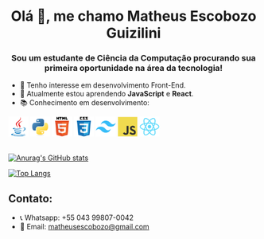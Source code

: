 <h1 align="center">Olá 👋, me chamo Matheus Escobozo Guizilini</h1>
<h3 align="center">Sou um estudante de Ciência da Computação procurando sua primeira oportunidade na área da tecnologia!</h3>

- 👀 Tenho interesse em desenvolvimento Front-End.
- 🌱 Atualmente estou aprendendo **JavaScript** e **React**.  
- 📚 Conhecimento em desenvolvimento:
<div display="flex">
  <img src="https://raw.githubusercontent.com/devicons/devicon/master/icons/java/java-original.svg" alt="java" width="40" height="40" />
  <img src="https://raw.githubusercontent.com/devicons/devicon/master/icons/python/python-original.svg" alt="python" width="40" height="40"/>
  <img src="https://raw.githubusercontent.com/devicons/devicon/master/icons/html5/html5-original-wordmark.svg" alt="html5" width="40" height="40"/>
  <img src="https://raw.githubusercontent.com/devicons/devicon/master/icons/css3/css3-original-wordmark.svg" alt="css3" width="40" height="40"/>
  <img src="https://github.com/devicons/devicon/blob/master/icons/tailwindcss/tailwindcss-original.svg" alt="tailwindcss" width="40" height="40">
  <img src="https://github.com/devicons/devicon/blob/master/icons/javascript/javascript-original.svg" alt="javascript" width="40" height="40">
  <img src="https://github.com/devicons/devicon/blob/master/icons/react/react-original.svg" alt="react" width="40" height="40" >
</div>
<br>

[![Anurag's GitHub stats](https://github-readme-stats.vercel.app/api?username=matheuscobz&hide=stars,prs,issues,contribss&theme=dark&show_icons=true&rank_icon=github)](https://github.com/anuraghazra/github-readme-stats)


  
[![Top Langs](https://github-readme-stats.vercel.app/api/top-langs/?username=matheuscobz&theme=dark&layout=compact&hide_progress=true)](https://github.com/anuraghazra/github-readme-stats)

<h2>Contato:</h2>

- 📞 Whatsapp: +55 043 99807-0042
- 📧 Email: matheusescobozo@gmail.com



<!---
- 👋 Olá, me chamo Matheus, sou estudante de Ciência da Computação na UNESPAR ! 
- 👀 Tenho interesse em desenvolvimento Front-End
- 📚 Atualmente estou aprendendo HTML, CSS E JS
- 🤗 Estou procurando novas formas de aprendizado com projetos e desenvolvimentos pessoais 
- 📞 Para me contatar basta me enviar uma mensagem via whatsapp (+5543998160480) ou me chamar pelo instagram @matheus_eg

MatheusEscobozo/MatheusEscobozo is a ✨ special ✨ repository because its `README.md` (this file) appears on your GitHub profile.
You can click the Preview link to take a look at your changes.
--->
